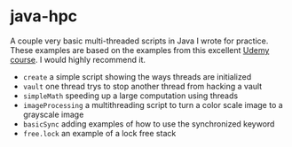 # java-hpc
A couple very basic multi-threaded scripts in Java I wrote for practice. These examples are based on the examples from this excellent [Udemy course](https://www.udemy.com/course/java-multithreading-concurrency-performance-optimization/). I would highly recommend it. 

* `create` a simple script showing the ways threads are initialized
* `vault` one thread trys to stop another thread from hacking a vault
* `simpleMath` speeding up a large computation using threads
* `imageProcessing` a multithreading script to turn a color scale image to a grayscale image
* `basicSync` adding examples of how to use the synchronized keyword
* `free.lock` an example of a lock free stack
